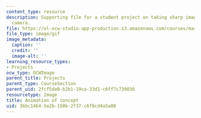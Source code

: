 ```yaml
---
content_type: resource
description: Supporting file for a student project on taking sharp images from a moving
  camera.
file: https://ol-ocw-studio-app-production.s3.amazonaws.com/courses/mas-531-computational-camera-and-photography-fall-2009/3bbc14645e2b150b2f37c6f8cd4a5a08_proj3_ani.gif
file_type: image/gif
image_metadata:
  caption: ''
  credit: ''
  image-alt: ''
learning_resource_types:
- Projects
ocw_type: OCWImage
parent_title: Projects
parent_type: CourseSection
parent_uid: 2fcf5de0-b2b1-19ca-33d1-c6ff7c739036
resourcetype: Image
title: Animation of concept
uid: 3bbc1464-5e2b-150b-2f37-c6f8cd4a5a08
---
```

